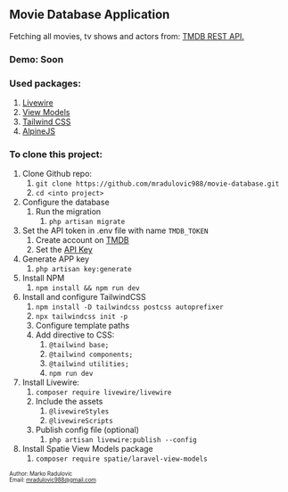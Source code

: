## Movie Database Application

Fetching all movies, tv shows and actors from: [TMDB REST API.](https://www.themoviedb.org/documentation/api)

### Demo: Soon

### Used packages:
1. [Livewire](https://laravel-livewire.com/)
2. [View Models](https://github.com/spatie/laravel-view-models)
3. [Tailwind CSS](https://tailwindcss.com/)
4. [AlpineJS](https://alpinejs.dev/)

### To clone this project:
1. Clone Github repo:
   1. `git clone https://github.com/mradulovic988/movie-database.git`
   2. `cd <into project>`
2. Configure the database
    1. Run the migration
        1. `php artisan migrate`
3. Set the API token in .env file with name `TMDB_TOKEN`
   1. Create account on [TMDB](https://www.themoviedb.org/)
   2. Set the [API Key](https://www.themoviedb.org/settings/api)
4. Generate APP key
    1. `php artisan key:generate`
5. Install NPM 
   1. `npm install && npm run dev`
6. Install and configure TailwindCSS
   1. `npm install -D tailwindcss postcss autoprefixer`
   2. `npx tailwindcss init -p`
   3. Configure template paths
   4. Add directive to CSS:
      1. `@tailwind base;`
      2. `@tailwind components;`
      3. `@tailwind utilities;`
      4. `npm run dev`
7. Install Livewire:
   1. `composer require livewire/livewire`
   2. Include the assets
      1. `@livewireStyles`
      2. `@livewireScripts`
   3. Publish config file (optional)
      1. `php artisan livewire:publish --config`
8. Install Spatie View Models package
   1. `composer require spatie/laravel-view-models`


<sup><sub>Author: Marko Radulovic</sub></sup><br>
<sup><sub>Email: [mradulovic988@gmail.com](mailto:mradulovic988@gmail.com)</sub></sup>
